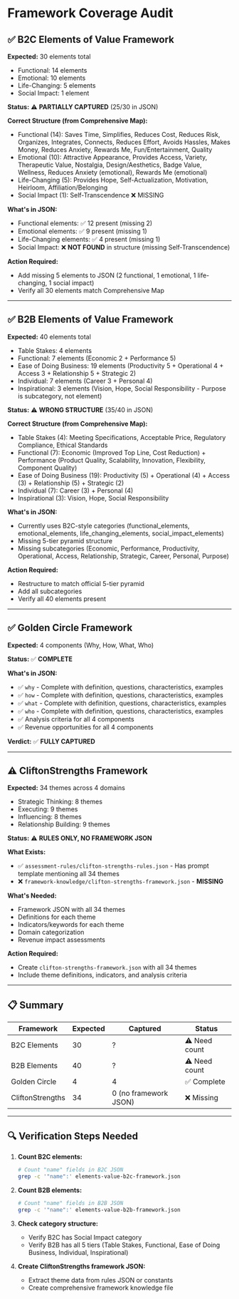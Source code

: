 # Framework Coverage Audit

## ✅ B2C Elements of Value Framework

**Expected:** 30 elements total
- Functional: 14 elements
- Emotional: 10 elements  
- Life-Changing: 5 elements
- Social Impact: 1 element

**Status:** ⚠️ **PARTIALLY CAPTURED** (25/30 in JSON)

**Correct Structure (from Comprehensive Map):**
- Functional (14): Saves Time, Simplifies, Reduces Cost, Reduces Risk, Organizes, Integrates, Connects, Reduces Effort, Avoids Hassles, Makes Money, Reduces Anxiety, Rewards Me, Fun/Entertainment, Quality
- Emotional (10): Attractive Appearance, Provides Access, Variety, Therapeutic Value, Nostalgia, Design/Aesthetics, Badge Value, Wellness, Reduces Anxiety (emotional), Rewards Me (emotional)
- Life-Changing (5): Provides Hope, Self-Actualization, Motivation, Heirloom, Affiliation/Belonging
- Social Impact (1): Self-Transcendence ❌ MISSING

**What's in JSON:**
- Functional elements: ✅ 12 present (missing 2)
- Emotional elements: ✅ 9 present (missing 1)
- Life-Changing elements: ✅ 4 present (missing 1)
- Social Impact: ❌ **NOT FOUND** in structure (missing Self-Transcendence)

**Action Required:**
- Add missing 5 elements to JSON (2 functional, 1 emotional, 1 life-changing, 1 social impact)
- Verify all 30 elements match Comprehensive Map

---

## ✅ B2B Elements of Value Framework

**Expected:** 40 elements total
- Table Stakes: 4 elements
- Functional: 7 elements (Economic 2 + Performance 5)
- Ease of Doing Business: 19 elements (Productivity 5 + Operational 4 + Access 3 + Relationship 5 + Strategic 2)
- Individual: 7 elements (Career 3 + Personal 4)
- Inspirational: 3 elements (Vision, Hope, Social Responsibility - Purpose is subcategory, not element)

**Status:** ⚠️ **WRONG STRUCTURE** (35/40 in JSON)

**Correct Structure (from Comprehensive Map):**
- Table Stakes (4): Meeting Specifications, Acceptable Price, Regulatory Compliance, Ethical Standards
- Functional (7): Economic (Improved Top Line, Cost Reduction) + Performance (Product Quality, Scalability, Innovation, Flexibility, Component Quality)
- Ease of Doing Business (19): Productivity (5) + Operational (4) + Access (3) + Relationship (5) + Strategic (2)
- Individual (7): Career (3) + Personal (4)
- Inspirational (3): Vision, Hope, Social Responsibility

**What's in JSON:**
- Currently uses B2C-style categories (functional_elements, emotional_elements, life_changing_elements, social_impact_elements)
- Missing 5-tier pyramid structure
- Missing subcategories (Economic, Performance, Productivity, Operational, Access, Relationship, Strategic, Career, Personal, Purpose)

**Action Required:**
- Restructure to match official 5-tier pyramid
- Add all subcategories
- Verify all 40 elements present

---

## ✅ Golden Circle Framework

**Expected:** 4 components (Why, How, What, Who)

**Status:** ✅ **COMPLETE**

**What's in JSON:**
- ✅ `why` - Complete with definition, questions, characteristics, examples
- ✅ `how` - Complete with definition, questions, characteristics, examples
- ✅ `what` - Complete with definition, questions, characteristics, examples
- ✅ `who` - Complete with definition, questions, characteristics, examples
- ✅ Analysis criteria for all 4 components
- ✅ Revenue opportunities for all 4 components

**Verdict:** ✅ **FULLY CAPTURED**

---

## ⚠️ CliftonStrengths Framework

**Expected:** 34 themes across 4 domains
- Strategic Thinking: 8 themes
- Executing: 9 themes
- Influencing: 8 themes
- Relationship Building: 9 themes

**Status:** ⚠️ **RULES ONLY, NO FRAMEWORK JSON**

**What Exists:**
- ✅ `assessment-rules/clifton-strengths-rules.json` - Has prompt template mentioning all 34 themes
- ❌ `framework-knowledge/clifton-strengths-framework.json` - **MISSING**

**What's Needed:**
- Framework JSON with all 34 themes
- Definitions for each theme
- Indicators/keywords for each theme
- Domain categorization
- Revenue impact assessments

**Action Required:**
- Create `clifton-strengths-framework.json` with all 34 themes
- Include theme definitions, indicators, and analysis criteria

---

## 📋 Summary

| Framework | Expected | Captured | Status |
|-----------|----------|----------|--------|
| B2C Elements | 30 | ? | ⚠️ Need count |
| B2B Elements | 40 | ? | ⚠️ Need count |
| Golden Circle | 4 | 4 | ✅ Complete |
| CliftonStrengths | 34 | 0 (no framework JSON) | ❌ Missing |

---

## 🔍 Verification Steps Needed

1. **Count B2C elements:**
   ```bash
   # Count "name" fields in B2C JSON
   grep -c '"name":' elements-value-b2c-framework.json
   ```

2. **Count B2B elements:**
   ```bash
   # Count "name" fields in B2B JSON
   grep -c '"name":' elements-value-b2b-framework.json
   ```

3. **Check category structure:**
   - Verify B2C has Social Impact category
   - Verify B2B has all 5 tiers (Table Stakes, Functional, Ease of Doing Business, Individual, Inspirational)

4. **Create CliftonStrengths framework JSON:**
   - Extract theme data from rules JSON or constants
   - Create comprehensive framework knowledge file

